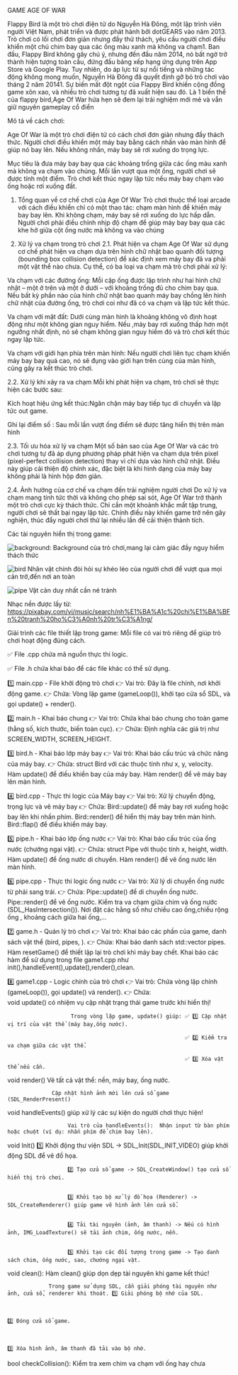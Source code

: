 GAME AGE OF WAR

Flappy Bird là một trò chơi điện tử do Nguyễn Hà Đông, một lập trình viên người Việt Nam, phát triển và được phát hành bởi dotGEARS vào năm 2013. Trò chơi có lối chơi đơn giản nhưng đầy thử thách, yêu cầu người chơi điều khiển một chú chim bay qua các ống màu xanh mà không va chạm1. Ban đầu, Flappy Bird không gây chú ý, nhưng đến đầu năm 2014, nó bất ngờ trở thành hiện tượng toàn cầu, đứng đầu bảng xếp hạng ứng dụng trên App Store và Google Play. Tuy nhiên, do áp lực từ sự nổi tiếng và những tác động không mong muốn, Nguyễn Hà Đông đã quyết định gỡ bỏ trò chơi vào tháng 2 năm 20141. Sự biến mất đột ngột của Flappy Bird khiến cộng đồng game xôn xao, và nhiều trò chơi tương tự đã xuất hiện sau đó.
Là 1 biến thể của flappy bird,Age Of War hứa hẹn sẽ đem lại trải nghiệm mới mẻ và vẫn giữ nguyên gameplay cổ điển

Mô tả về cách chơi:

Age Of War là một trò chơi điện tử có cách chơi đơn giản nhưng đầy thách thức. Người chơi điều khiển một máy bay bằng cách nhấn vào màn hình để giúp nó bay lên. Nếu không nhấn, máy bay sẽ rơi xuống do trọng lực.

Mục tiêu là đưa máy bay bay qua các khoảng trống giữa các ống màu xanh mà không va chạm vào chúng. Mỗi lần vượt qua một ống, người chơi sẽ được tính một điểm. Trò chơi kết thúc ngay lập tức nếu máy bay chạm vào ống hoặc rơi xuống đất.

1. Tổng quan về cơ chế chơi của Age Of War
Trò chơi thuộc thể loại arcade với cách điều khiển chỉ có một thao tác: chạm màn hình để khiến máy bay bay lên. Khi không chạm, máy bay sẽ rơi xuống do lực hấp dẫn. Người chơi phải điều chỉnh nhịp độ chạm để giúp máy bay bay qua các khe hở giữa cột ống nước mà không va vào chúng

2. Xử lý va chạm trong trò chơi
2.1. Phát hiện va chạm
Age Of War sử dụng cơ chế phát hiện va chạm dựa trên hình chữ nhật bao quanh đối tượng (bounding box collision detection) để xác định xem máy bay đã va phải một vật thể nào chưa. Cụ thể, có ba loại va chạm mà trò chơi phải xử lý:

Va chạm với các đường ống: Mỗi cặp ống được lập trình như hai hình chữ nhật – một ở trên và một ở dưới – với khoảng trống đủ cho chim bay qua. Nếu bất kỳ phần nào của hình chữ nhật bao quanh máy bay chồng lên hình chữ nhật của đường ống, trò chơi coi như đã có va chạm và lập tức kết thúc.

Va chạm với mặt đất: Dưới cùng màn hình là khoảng không vô định hoạt động như một không gian nguy hiểm. Nếu ,máy bay rơi xuống thấp hơn một ngưỡng nhất định, nó sẽ chạm không gian nguy hiểm đó và trò chơi kết thúc ngay lập tức.

Va chạm với giới hạn phía trên màn hình: Nếu người chơi liên tục chạm khiến máy bay bay quá cao, nó sẽ đụng vào giới hạn trên cùng của màn hình, cũng gây ra kết thúc trò chơi.

2.2. Xử lý khi xảy ra va chạm
Mỗi khi phát hiện va chạm, trò chơi sẽ thực hiện các bước sau:

Kích hoạt hiệu ứng kết thúc:Ngăn chặn máy bay tiếp tục di chuyển và lập tức out game.

Ghi lại điểm số : Sau mỗi lần vượt ống điểm sẽ được tăng hiển thị trên màn hình

2.3. Tối ưu hóa xử lý va chạm
Một số bản sao của Age Of War và các trò chơi tương tự đã áp dụng phương pháp phát hiện va chạm dựa trên pixel (pixel-perfect collision detection) thay vì chỉ dựa vào hình chữ nhật. Điều này giúp cải thiện độ chính xác, đặc biệt là khi hình dạng của máy bay không phải là hình hộp đơn giản.

2.4. Ảnh hưởng của cơ chế va chạm đến trải nghiệm người chơi
Do xử lý va chạm mang tính tức thời và không cho phép sai sót, Age Of War trở thành một trò chơi cực kỳ thách thức. Chỉ cần một khoảnh khắc mất tập trung, người chơi sẽ thất bại ngay lập tức. Chính điều này khiến game trở nên gây nghiện, thúc đẩy người chơi thử lại nhiều lần để cải thiện thành tích.

Các tài nguyên hiển thị trong game:

![background](https://github.com/user-attachments/assets/948c4a46-98ed-4cbf-82c9-122e2e3cba54):
Background của trò chơi,mang lại cảm giác đầy nguy hiểm thách thức

![bird](https://github.com/user-attachments/assets/8c658637-3ebb-4e0c-be2d-245b4bfa8cbc)
Nhân vật chính đòi hỏi sự khéo léo của người chơi để vượt qua mọi cản trở,đến nơi an toàn

![pipe](https://github.com/user-attachments/assets/defed177-bfda-4cc4-b432-2ba1bd2ad078)
Vật cản duy nhất cần né tránh

Nhạc nền được lấy từ: https://pixabay.com/vi/music/search/nh%E1%BA%A1c%20chi%E1%BA%BFn%20tranh%20ho%C3%A0nh%20tr%C3%A1ng/

Giải trình các file thiết lập trong game:
Mỗi file có vai trò riêng để giúp trò chơi hoạt động đúng cách. 

✅ File .cpp chứa mã nguồn thực thi logic. 

✅ File .h chứa khai báo để các file khác có thể sử dụng.



1️⃣ main.cpp - File khởi động trò chơi
👉 Vai trò: Đây là file chính, nơi khởi động game. 
👉 Chứa: Vòng lặp game (gameLoop()), khởi tạo cửa sổ SDL, và gọi update() + render().




2️⃣ main.h - Khai báo chung
👉 Vai trò: Chứa khai báo chung cho toàn game (hằng số, kích thước, biến toàn cục). 
👉 Chứa: Định nghĩa các giá trị như SCREEN_WIDTH, SCREEN_HEIGHT.



3️⃣ bird.h - Khai báo lớp máy bay
👉 Vai trò: Khai báo cấu trúc và chức năng của máy bay. 
👉 Chứa:  struct Bird với các thuộc tính như x, y, velocity.  
          Hàm update() để điều khiển bay của máy bay. 
          Hàm render() để vẽ máy bay lên màn hình.




4️⃣ bird.cpp - Thực thi logic của Máy bay
👉 Vai trò: Xử lý chuyển động, trọng lực và vẽ máy bay
👉 Chứa: Bird::update() để máy bay rơi xuống hoặc bay lên khi nhấn phím. 
          Bird::render() để hiển thị máy bay trên màn hình.
          Bird::flap() để điều khiển máy bay.



5️⃣ pipe.h - Khai báo lớp ống nước
👉 Vai trò: Khai báo cấu trúc của ống nước (chướng ngại vật). 
👉 Chứa:  struct Pipe với thuộc tính x, height, width. 
           Hàm update() để ống nước di chuyển. 
           Hàm render() để vẽ ống nước lên màn hình.



6️⃣ pipe.cpp - Thực thi logic ống nước
👉 Vai trò: Xử lý di chuyển ống nước từ phải sang trái.
👉 Chứa: Pipe::update() để di chuyển ống nước. 
          Pipe::render() để vẽ ống nước. 
          Kiểm tra va chạm giữa chim và ống nước (SDL_HasIntersection()).
          Nơi đặt các hằng số như chiều cao ống,chiều rộng ống , khoảng cách giữa hai ống,...



7️⃣ game.h - Quản lý trò chơi
👉 Vai trò: Khai báo các phần của game, danh sách vật thể (bird, pipes, ). 
👉 Chứa:  Khai báo danh sách std::vector<Pipe> pipes. 
          Hàm resetGame() để thiết lập lại trò chơi khi máy bay chết.
          Khai báo các hàm để sử dụng trong file game1.cpp như init(),handleEvent(),update(),render(),clean.




8️⃣ game1.cpp - Logic chính của trò chơi
👉 Vai trò: Chứa vòng lặp chính (gameLoop()), gọi update() và render(). 
👉 Chứa:  
   void update() có nhiệm vụ cập nhật trạng thái game trước khi hiển thị!
   
                        Trong vòng lặp game, update() giúp: ✅ 1️⃣ Cập nhật vị trí của vật thể (máy bay,ống nước). 
                        
                                                            ✅ 2️⃣ Kiểm tra va chạm giữa các vật thể. 
                                                            
                                                            ✅ 3️⃣ Xóa vật thể nếu cần.
                                                            
                                                  
   void render()   Vẽ tất cả vật thể: nền, máy bay, ống nước.
   
                  Cập nhật hình ảnh mới lên cửa sổ game (SDL_RenderPresent() 
                  
   void handleEvents() giúp xử lý các sự kiện do người chơi thực hiện!
   
                       Vai trò của handleEvents():  Nhận input từ bàn phím hoặc chuột (ví dụ: nhấn phím để chim bay lên). 



 
   void Init()         1️⃣ Khởi động thư viện SDL -> SDL_Init(SDL_INIT_VIDEO) giúp khởi động SDL để vẽ đồ họa. 

   
                       2️⃣ Tạo cửa sổ game -> SDL_CreateWindow() tạo cửa sổ hiển thị trò chơi. 

                       
                       3️⃣ Khởi tạo bộ xử lý đồ họa (Renderer) ->  SDL_CreateRenderer() giúp game vẽ hình ảnh lên cửa sổ. 

                       
                       4️⃣ Tải tài nguyên (ảnh, âm thanh) -> Nếu có hình ảnh, IMG_LoadTexture() sẽ tải ảnh chim, ống nước, nền.

                       
                       5️⃣ Khởi tạo các đối tượng trong game -> Tạo danh sách chim, ống nước, sao, chướng ngại vật.

                       
   void clean(): Hàm clean() giúp dọn dẹp tài nguyên khi game kết thúc!
   
                 Trong game sử dụng SDL, cần giải phóng tài nguyên như ảnh, cửa sổ, renderer khi thoát. 1️⃣ Giải phóng bộ nhớ của SDL.

                 
                                                                                                        2️⃣ Đóng cửa sổ game.
                                                                                                        
                                                                                                        
                                                                                                        3️⃣ Xóa hình ảnh, âm thanh đã tải vào bộ nhớ.
                                                                                                        
                                                                                                        
  bool checkCollision(): Kiểm tra xem chim va chạm với ống hay chưa
